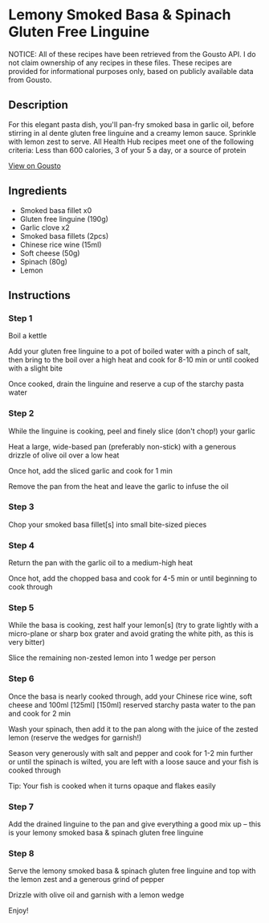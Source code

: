 # Lemony Smoked Basa & Spinach Gluten Free Linguine

NOTICE: All of these recipes have been retrieved from the Gousto API. I do not claim ownership of any recipes in these files. These recipes are provided for informational purposes only, based on publicly available data from Gousto.

## Description

For this elegant pasta dish, you'll pan-fry smoked basa in garlic oil, before stirring in al dente gluten free linguine and a creamy lemon sauce. Sprinkle with lemon zest to serve. All Health Hub recipes meet one of the following criteria: Less than 600 calories, 3 of your 5 a day, or a source of protein

[View on Gousto](https://www.gousto.co.uk/recipes/cookbook/lemony-smoked-basa-spinach-gluten-free-linguine)

## Ingredients

- Smoked basa fillet x0
- Gluten free linguine (190g)
- Garlic clove x2
- Smoked basa fillets (2pcs)
- Chinese rice wine (15ml)
- Soft cheese (50g)
- Spinach (80g)
- Lemon

## Instructions


### Step 1

Boil a kettle

Add your gluten free linguine to a pot of boiled water with a pinch of salt, then bring to the boil over a high heat and cook for 8-10 min or until cooked with a slight bite

Once cooked, drain the linguine and reserve a cup of the starchy pasta water


### Step 2

While the linguine is cooking, peel and finely slice (don't chop!) your garlic

Heat a large, wide-based pan (preferably non-stick) with a generous drizzle of olive oil over a low heat

Once hot, add the sliced garlic and cook for 1 min

Remove the pan from the heat and leave the garlic to infuse the oil


### Step 3

Chop your smoked basa fillet[s] into small bite-sized pieces


### Step 4

Return the pan with the garlic oil to a medium-high heat

Once hot, add the chopped basa and cook for 4-5 min or until beginning to cook through


### Step 5

While the basa is cooking, zest half your lemon[s] (try to grate lightly with a micro-plane or sharp box grater and avoid grating the white pith, as this is very bitter)

Slice the remaining non-zested lemon into 1 wedge per person


### Step 6

Once the basa is nearly cooked through, add your Chinese rice wine, soft cheese and 100ml <span class="text-purple">[125ml]</span> <span class="text-danger">[150ml] </span>reserved starchy pasta water to the pan and cook for 2 min

Wash your spinach, then add it to the pan along with the juice of the zested lemon (reserve the wedges for garnish!)

Season very generously with salt and pepper and cook for 1-2 min further or until the spinach is wilted, you are left with a loose sauce and your fish is cooked through

Tip: Your fish is cooked when it turns opaque and flakes easily


### Step 7

Add the drained linguine to the pan and give everything a good mix up – this is your lemony smoked basa & spinach gluten free linguine

### Step 8

Serve the lemony smoked basa & spinach gluten free linguine and top with the lemon zest and a generous grind of pepper

Drizzle with olive oil and garnish with a lemon wedge

Enjoy!

